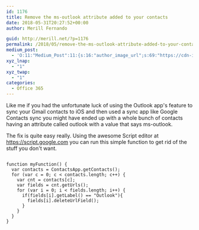 ```yaml
---
id: 1176
title: Remove the ms-outlook attribute added to your contacts
date: 2018-05-31T20:27:52+00:00
author: Merill Fernando

guid: http://merill.net/?p=1176
permalink: /2018/05/remove-the-ms-outlook-attribute-added-to-your-contacts/
medium_post:
  - 'O:11:"Medium_Post":11:{s:16:"author_image_url";s:69:"https://cdn-images-1.medium.com/fit/c/200/200/0*nOSMyIhdQJ9325FH.jpeg";s:10:"author_url";s:26:"https://medium.com/@merill";s:11:"byline_name";N;s:12:"byline_email";N;s:10:"cross_link";s:2:"no";s:2:"id";s:12:"a05a2a722663";s:21:"follower_notification";s:3:"yes";s:7:"license";s:19:"all-rights-reserved";s:14:"publication_id";s:12:"99858869fb3c";s:6:"status";s:6:"public";s:3:"url";s:94:"https://medium.com/@merill/remove-the-ms-outlook-attribute-added-to-your-contacts-a05a2a722663";}'
xyz_lnap:
  - "1"
xyz_twap:
  - "1"
categories:
  - Office 365
---
```

Like me if you had the unfortunate luck of using the Outlook app's feature to sync your Gmail contacts to iOS and then used a sync app like Google Contacts sync you might have ended up with a whole bunch of contacts having an attribute called outlook with a value that says ms-outlook.

The fix is quite easy really. Using the awesome Script editor at https://script.google.com you can run this simple function to get rid of the stuff you don't want.

<pre>
<code>
function myFunction() {
  var contacts = ContactsApp.getContacts();
  for (var c = 0; c < contacts.length; c++) {
    var cnt = contacts[c];
    var fields = cnt.getUrls();
    for (var i = 0; i < fields.length; i++) {
      if(fields[i].getLabel() == "Outlook"){
        fields[i].deleteUrlField();
      }
    }
  }
}
</code>
</pre>